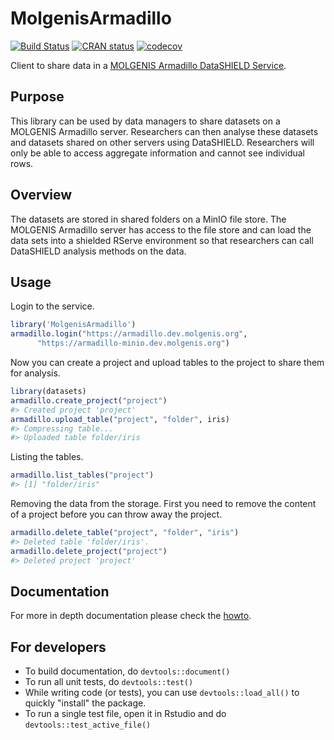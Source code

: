 MolgenisArmadillo
================

<!-- README.md is generated from README.Rmd. Please edit that file -->
<!-- badges: start -->

[![Build
Status](https://api.travis-ci.com/molgenis/molgenis-r-armadillo.svg?branch=master)](https://api.travis-ci.com/molgenis/molgenis-r-armadillo.svg?branch=master)
[![CRAN
status](https://www.r-pkg.org/badges/version/MolgenisArmadillo)](https://CRAN.R-project.org/package=MolgenisArmadillo)
[![codecov](https://codecov.io/gh/molgenis/molgenis-r-armadillo/branch/master/graph/badge.svg?token=ITPMERAWYI)](https://app.codecov.io/gh/molgenis/molgenis-r-armadillo)
<!-- badges: end -->

Client to share data in a [MOLGENIS Armadillo DataSHIELD
Service](https://github.com/molgenis/molgenis-service-armadillo/).

## Purpose

This library can be used by data managers to share datasets on a
MOLGENIS Armadillo server. Researchers can then analyse these datasets
and datasets shared on other servers using DataSHIELD. Researchers will
only be able to access aggregate information and cannot see individual
rows.

## Overview

The datasets are stored in shared folders on a MinIO file store. The
MOLGENIS Armadillo server has access to the file store and can load the
data sets into a shielded RServe environment so that researchers can
call DataSHIELD analysis methods on the data.

## Usage

Login to the service.

``` r
library('MolgenisArmadillo')
armadillo.login("https://armadillo.dev.molgenis.org",
      "https://armadillo-minio.dev.molgenis.org")
```

Now you can create a project and upload tables to the project to share
them for analysis.

``` r
library(datasets)
armadillo.create_project("project")
#> Created project 'project'
armadillo.upload_table("project", "folder", iris)
#> Compressing table...
#> Uploaded table folder/iris
```

Listing the tables.

``` r
armadillo.list_tables("project")
#> [1] "folder/iris"
```

Removing the data from the storage. First you need to remove the content
of a project before you can throw away the project.

``` r
armadillo.delete_table("project", "folder", "iris")
#> Deleted table 'folder/iris'.
armadillo.delete_project("project")
#> Deleted project 'project'
```

## Documentation

For more in depth documentation please check the
[howto](https://molgenis.github.io/molgenis-r-armadillo/articles/MolgenisArmadillo.html).

## For developers

- To build documentation, do `devtools::document()`
- To run all unit tests, do `devtools::test()`
- While writing code (or tests), you can use `devtools::load_all()` to quickly "install" the package.
- To run a single test file, open it in Rstudio and do `devtools::test_active_file()`

